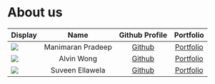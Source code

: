 # About us

Display |       Name        |              Github Profile              | Portfolio 
--------|:-----------------:|:----------------------------------------:|:---------:
![](https://via.placeholder.com/100.png?text=Photo) | Manimaran Pradeep | [Github](https://github.com/pradeep-cod) | [Portfolio](docs/team/pradeep-cod.md)
![](https://via.placeholder.com/100.png?text=Photo) | Alvin Wong | [Github](https://github.com/alvinnnnnnnnnn) | [Portfolio](docs/team/alvinnnnnnnnnn.md)
![](https://via.placeholder.com/100.png?text=Photo) | Suveen Ellawela | [Github](https://github.com/SuveenE) | [Portfolio](docs/team/suveene.md)




